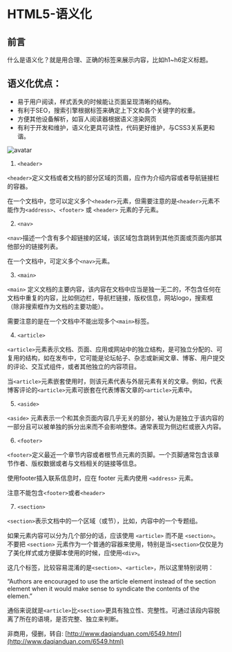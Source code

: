 # HTML5-语义化

## 前言
什么是语义化？就是用合理、正确的标签来展示内容，比如h1~h6定义标题。

## 语义化优点：

- 易于用户阅读，样式丢失的时候能让页面呈现清晰的结构。
- 有利于SEO，搜索引擎根据标签来确定上下文和各个关键字的权重。
- 方便其他设备解析，如盲人阅读器根据语义渲染网页
- 有利于开发和维护，语义化更具可读性，代码更好维护，与CSS3关系更和谐。

![avatar](http://www.daqianduan.com/wp-content/uploads/2018/03/html5-768x508.png)

1. ```<header>```

```<header>```定义文档或者文档的部分区域的页眉，应作为介绍内容或者导航链接栏的容器。

在一个文档中，您可以定义多个```<header>```元素，但需要注意的是```<header>```元素不能作为```<address>```、```<footer>``` 或 ```<header>``` 元素的子元素。

2. ```<nav>```

```<nav>```描述一个含有多个超链接的区域，该区域包含跳转到其他页面或页面内部其他部分的链接列表。

在一个文档中，可定义多个```<nav>```元素。

3. ```<main>```

```<main>``` 定义文档的主要内容，该内容在文档中应当是独一无二的，不包含任何在文档中重复的内容，比如侧边栏，导航栏链接，版权信息，网站logo，搜索框（除非搜索框作为文档的主要功能）。

需要注意的是在一个文档中不能出现多个```<main>```标签。

4. ```<article>```

```<article>```元素表示文档、页面、应用或网站中的独立结构，是可独立分配的、可复用的结构，如在发布中，它可能是论坛帖子、杂志或新闻文章、博客、用户提交的评论、交互式组件，或者其他独立的内容项目。

当```<article>```元素嵌套使用时，则该元素代表与外层元素有关的文章。例如，代表博客评论的```<article>```元素可嵌套在代表博客文章的```<article>```元素中。

5. ```<aside>```

```<aside>``` 元素表示一个和其余页面内容几乎无关的部分，被认为是独立于该内容的一部分且可以被单独的拆分出来而不会影响整体。通常表现为侧边栏或嵌入内容。

6. ```<footer>```

```<footer>```定义最近一个章节内容或者根节点元素的页脚。一个页脚通常包含该章节作者、版权数据或者与文档相关的链接等信息。

使用footer插入联系信息时，应在 footer 元素内使用 ```<address>``` 元素。

注意不能包含```<footer>```或者```<header>```

7. ```<section>```

```<section>```表示文档中的一个区域（或节），比如，内容中的一个专题组。

如果元素内容可以分为几个部分的话，应该使用 ```<article>``` 而不是 ```<section>```。
不要把 ```<section>``` 元素作为一个普通的容器来使用，特别是当```<section>```仅仅是为了美化样式或方便脚本使用的时候，应使用```<div>```。

这几个标签，比较容易混淆的是```<section>```、```<article>```，所以这里特别说明：

“Authors are encouraged to use the article element instead of the section element when it would make sense to syndicate the contents of the elemen.”

通俗来说就是```<article>```比```<section>```更具有独立性、完整性。可通过该段内容脱离了所在的语境，是否完整、独立来判断。

非商用，侵删，转自: [http://www.daqianduan.com/6549.html](http://www.daqianduan.com/6549.html)
